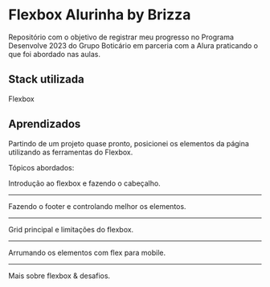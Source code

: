 # Flexbox Alurinha by Brizza

Repositório com o objetivo de registrar meu progresso no Programa Desenvolve 2023 do Grupo Boticário em parceria com a Alura praticando o que foi abordado nas aulas. 

## Stack utilizada 

Flexbox

## Aprendizados 

Partindo de um projeto quase pronto, posicionei os elementos da página utilizando as ferramentas do Flexbox.

Tópicos abordados:

Introdução ao flexbox e fazendo o cabeçalho.

---

Fazendo o footer e controlando melhor os elementos.

---

Grid principal e limitações do flexbox.

---

Arrumando os elementos com flex para mobile.

---

Mais sobre flexbox & desafios.
